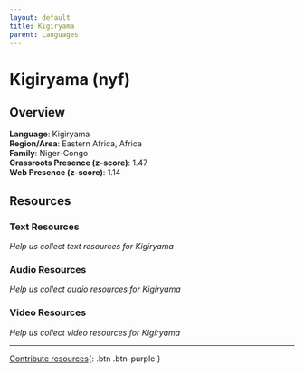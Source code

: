 ```yaml
---
layout: default
title: Kigiryama
parent: Languages
---
```


# Kigiryama (nyf)

## Overview

**Language**: Kigiryama  
**Region/Area**: Eastern Africa, Africa  
**Family**: Niger-Congo  
**Grassroots Presence (z-score)**: 1.47  
**Web Presence (z-score)**: 1.14  

## Resources

### Text Resources
*Help us collect text resources for Kigiryama*

### Audio Resources
*Help us collect audio resources for Kigiryama*

### Video Resources
*Help us collect video resources for Kigiryama*

---

[Contribute resources](https://forms.office.com/e/1SfLJx3u1r){: .btn .btn-purple }
